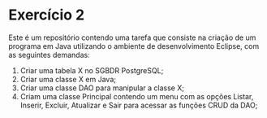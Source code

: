 # Exercício 2

Este é um repositório contendo uma tarefa que consiste na criação de um programa em Java utilizando o ambiente de desenvolvimento Eclipse, com as seguintes demandas:

1. Criar uma tabela X no SGBDR PostgreSQL;
2. Criar uma classe X em Java;
3. Criar uma classe DAO para manipular a classe X;
4. Criam uma classe Principal contendo um menu com as opções Listar, Inserir, Excluir, Atualizar e Sair para acessar as funções CRUD da DAO;

